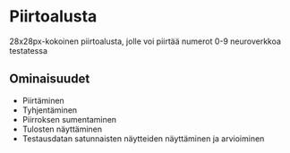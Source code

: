 # Piirtoalusta

28x28px-kokoinen piirtoalusta, jolle voi piirtää numerot 0-9 neuroverkkoa testatessa

## Ominaisuudet

- Piirtäminen
- Tyhjentäminen
- Piirroksen sumentaminen
- Tulosten näyttäminen
- Testausdatan satunnaisten näytteiden näyttäminen ja arvioiminen
